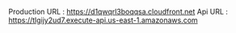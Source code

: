 Production URL : https://d1qwqrl3boqqsa.cloudfront.net 
Api URL : https://tlgijy2ud7.execute-api.us-east-1.amazonaws.com